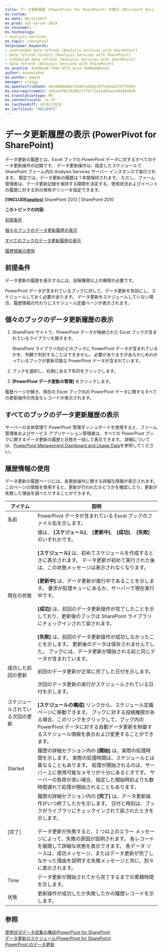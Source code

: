 ```yaml
---
title: データ更新履歴 (PowerPivot for SharePoint) の表示 |Microsoft Docs
ms.custom: ''
ms.date: 06/13/2017
ms.prod: sql-server-2014
ms.reviewer: ''
ms.technology:
- analysis-services
ms.topic: conceptual
helpviewer_keywords:
- unattended data refresh [Analysis Services with SharePoint]
- data refresh history [Analysis Services with SharePoint]
- scheduled data refresh [Analysis Services with SharePoint]
- data refresh [Analysis Services with SharePoint]
ms.assetid: 4c8d8aa8-794d-4f72-ace3-78d0e688e1a5
author: minewiskan
ms.author: owend
manager: craigg
ms.openlocfilehash: 462dd89e60ef2e997ad35ec07fad4a5b767f5944
ms.sourcegitcommit: 3da2edf82763852cff6772a1a282ace3034b4936
ms.translationtype: MT
ms.contentlocale: ja-JP
ms.lasthandoff: 10/02/2018
ms.locfileid: "48118972"
---
```

# <a name="view-data-refresh-history-powerpivot-for-sharepoint"></a>データ更新履歴の表示 (PowerPivot for SharePoint)
  データ更新の履歴とは、Excel ブックの PowerPivot データに対するすべてのデータ更新操作の記録です。 データ更新操作は、指定したスケジュールで SharePoint ファーム内の Analysis Services サーバー インスタンスで実行されます。 既定では、データ更新の履歴は 1 年間保持されます。 ただし、ファーム管理者は、データ更新記録を保持する期間を決定する、使用状況およびイベントの履歴に対する別の保有ポリシーを指定できます。  
  
 **[!INCLUDE[applies](../../includes/applies-md.md)]**  SharePoint 2013 | SharePoint 2010  
  
 **このトピックの内容:**  
  
 [前提条件](#prereq)  
  
 [個々のブックのデータ更新履歴の表示](#viewhistory)  
  
 [すべてのブックのデータ更新履歴の表示](#viewITOps)  
  
 [履歴情報の使用](#pageelements)  
  
##  <a name="prereq"></a> 前提条件  
 データ更新の履歴を表示するには、投稿権限以上の権限が必要です。  
  
 PowerPivot データが含まれているブックに対して、データ更新を有効にし、スケジュールしておく必要があります。 データ更新をスケジュールしていない場合、履歴情報の代わりにスケジュール定義ページが表示されます。  
  
##  <a name="viewhistory"></a> 個々のブックのデータ更新履歴の表示  
  
1.  SharePoint サイトで、PowerPivot データが格納された Excel ブックが含まれているライブラリを開きます。  
  
     SharePoint ライブラリ内のどのブックに PowerPivot データが含まれているかを、外観で判別することはできません。 必要がありますがあらかじめわかっているブックが更新可能な PowerPivot データが含まれています。  
  
2.  ブックを選択し、右側にある下矢印をクリックします。  
  
3.  **[PowerPivot データ更新の管理]** をクリックします。  
  
 履歴ページが開き、現在の Excel ブック内の PowerPivot データに関するすべての更新操作の完全なレコードが表示されます。  
  
##  <a name="viewITOps"></a> すべてのブックのデータ更新履歴の表示  
 サーバーの全体管理で PowerPivot 管理ダッシュボードを使用すると、ファーム管理者およびサービス アプリケーション管理者は、すべての PowerPivot ブックに関するデータ更新の履歴と状態を一括して表示できます。 詳細については、[PowerPivot Management Dashboard and Usage Data](power-pivot-management-dashboard-and-usage-data.md)を参照してください。  
  
##  <a name="pageelements"></a> 履歴情報の使用  
 データ更新の履歴ページには、各更新操作に関する詳細な情報が表示されます。 このページの情報を使用すると、更新が行われたかどうかを確認したり、更新が失敗した理由を調べたりすることができます。  
  
|アイテム|説明|  
|----------|-----------------|  
|名前|PowerPivot データが含まれている Excel ブックのファイル名を示します。|  
|現在の状態|値は、 **[スケジュール]**、 **[更新中]**、 **[成功]**、 **[失敗]** のいずれかです。<br /><br /> **[スケジュール]** は、初めてスケジュールを作成するときに表示されます。 データ更新が初めて実行された後は、この状態メッセージは表示されなくなります。<br /><br /> **[更新中]** は、データ更新が進行中であることを示します。 要求が処理キューにあるか、サーバーで現在実行中です。<br /><br /> **[成功]** は、前回のデータ更新操作が完了したことを示しており、更新後のブックは SharePoint ライブラリにチェックインされて戻されます。<br /><br /> **[失敗]** は、前回のデータ更新操作が成功しなかったことを示します。 更新後のデータは保存されませんでした。 ブックには、データ更新が開始される前と同じデータが含まれています。|  
|成功した前回の更新|前回のデータ更新が正常に完了した日付を示します。|  
|スケジュールされている次回の更新|次回のデータ更新の実行がスケジュールされている日付を示します。<br /><br /> **[スケジュールの構成]** リンクから、スケジュール定義ページに移動できます。 ブックに対する投稿権限がある場合、このリンクをクリックして、ブック内の PowerPivot データに対する自動データ更新を制御するスケジュール情報を表示および変更することができます。|  
|Started|履歴の詳細セクション内の **[開始]** は、実際の処理時間を示します。 実際の処理時間は、スケジュールとは異なることもあります。 処理が開始されるのは、サーバー上に使用可能なメモリが十分にあるときです。 サーバーの負荷が高い場合、指定した開始時刻よりも数時間遅れて処理が開始されることもあります。|  
|[完了]|履歴の詳細セクション内の **[完了]** は、データ更新操作がいつ終了したかを示します。 日付と時刻は、ブックがライブラリにチェックインされて戻されたときを示します。<br /><br /> データ更新が失敗すると、1 つ以上のエラー メッセージによって、失敗の原因が説明されます。 各レコードを展開して詳細な状態を表示できます。 各データ ソースは、成功メッセージ、またはデータ更新が完了しなかった理由を説明する失敗メッセージと共に、別々に表示されます。|  
|Time|データ更新が開始されてから完了するまでの累積時間を示します。|  
|状態|更新操作が成功したか失敗したかの履歴レコードを示します。|  
  
## <a name="see-also"></a>参照  
 [使用状況データ収集の構成&#40;PowerPivot for SharePoint](configure-usage-data-collection-for-power-pivot-for-sharepoint.md)   
 [データ更新のスケジュール&#40;PowerPivot for SharePoint&#41;](../schedule-a-data-refresh-powerpivot-for-sharepoint.md)   
 [PowerPivot のデータ更新](power-pivot-data-refresh.md)  
  
  
